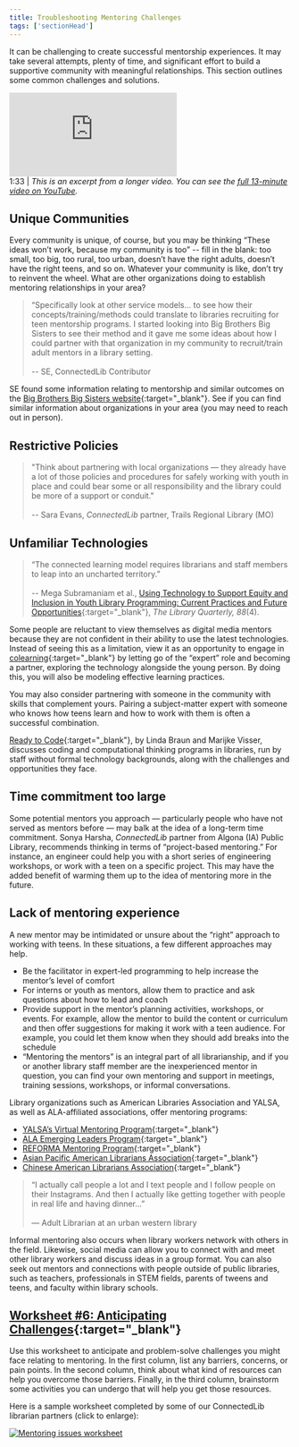 ```yaml
---
title: Troubleshooting Mentoring Challenges
tags: ['sectionHead']
---
```


It can be challenging to create successful mentorship experiences. It may take several attempts, plenty of time, and significant effort to build a supportive community with meaningful relationships. This section outlines some common challenges and solutions. 

<div class="callout videos">
<iframe src="https://www.youtube.com/embed/Uv8a6RiFZ2E?start=673&end=723" frameborder="0" allow="autoplay; encrypted-media" allowfullscreen></iframe>
<div class="videotime">1:33 | <i>This is an excerpt from a longer video. You can see the 
<a href="https://www.youtube.com/watch?v=Uv8a6RiFZ2E" target="_blank">full 13-minute video on YouTube</a>.</i></div></div> 




## Unique Communities

Every community is unique, of course, but you may be thinking “These ideas won’t work, because my community is too” -- fill in the blank: too small, too big, too rural, too urban, doesn’t have the right adults, doesn’t have the right teens, and so on. Whatever your community is like, don’t try to reinvent the wheel. What are other organizations doing to establish mentoring relationships in your area? 

>“Specifically look at other service models… to see how their concepts/training/methods could translate to libraries recruiting for teen mentorship programs. I started looking into Big Brothers Big Sisters to see their method and it gave me some ideas about how I could partner with that organization in my community to recruit/train adult mentors in a library setting.<br/><br/> -- SE, ConnectedLib Contributor 

SE found some information relating to mentorship and similar outcomes on the [Big Brothers Big Sisters website](https://www.bbbs.org/research/){:target="_blank"}. See if you can find similar information about organizations in your area (you may need to reach out in person). 
                
## Restrictive Policies

>"Think about partnering with local organizations — they already have a lot of those policies and procedures for safely working with youth in place and could bear some or all responsibility and the library could be more of a support or conduit."<br/><br/> -- Sara Evans, _ConnectedLib_ partner, Trails Regional Library (MO)


## Unfamiliar Technologies

>“The connected learning model requires librarians and staff members to leap into an uncharted territory.” <br/><br/>-- Mega Subramaniam et al., [Using Technology to Support Equity and Inclusion in Youth Library Programming: Current Practices and Future Opportunities](https://doi.org/10.1086/699267){:target="_blank"}, _The Library Quarterly, 88_(4). 
 
Some people are reluctant to view themselves as digital media mentors because they are not confident in their ability to use the latest technologies. Instead of seeing this as a limitation, view it as an opportunity to engage in [colearning](../modules/introducing-the-toolkit/mindset/){:target="_blank"} by letting go of the “expert” role and becoming a partner, exploring the technology alongside the young person. By doing this, you will also be modeling effective learning practices.

You may also consider partnering with someone in the community with skills that complement yours. Pairing a subject-matter expert with someone who knows how teens learn and how to work with them is often a successful combination. 

[Ready to Code](http://www.ala.org/advocacy/sites/ala.org.advocacy/files/content/pp/Ready_To_Code_Report_FINAL.pdf){:target="_blank"}, by Linda Braun and Marijke Visser, discusses coding and computational thinking programs in libraries, run by staff without formal technology backgrounds, along with the challenges and opportunities they face. 

## Time commitment too large

Some potential mentors you approach — particularly people who have not served as mentors before — may balk at the idea of a long-term time commitment. Sonya Harsha, _ConnectedLib_ partner from Algona (IA) Public Library, recommends thinking in terms of “project-based mentoring.” For instance, an engineer could help you with a short series of engineering workshops, or work with a teen on a specific project. This may have the added benefit of warming them up to the idea of mentoring more in the future. 

## Lack of mentoring experience

A new mentor may be intimidated or unsure about the “right” approach to working with teens. In these situations, a few different approaches may help.

* Be the facilitator in expert-led programming to help increase the mentor’s level of comfort
* For interns or youth as mentors, allow them to practice and ask questions about how to lead and coach
* Provide support in the mentor’s planning activities, workshops, or events. For example, allow the mentor to build the content or curriculum and then offer suggestions for making it work with a teen audience. For example, you could let them know when they should add breaks into the schedule
* “Mentoring the mentors” is an integral part of all librarianship, and if you or another library staff member are the inexperienced mentor in question, you can find your own mentoring and support in meetings, training sessions, workshops, or informal conversations. 

Library organizations such as American Libraries Association and YALSA, as well as ALA-affiliated associations, offer mentoring programs:
* [YALSA’s Virtual Mentoring Program](http://www.ala.org/yalsa/profdev/mentoring){:target="_blank"}
* [ALA Emerging Leaders Program](http://www.ala.org/educationcareers/leadership/emergingleaders){:target="_blank"}
* [REFORMA Mentoring Program](https://www.reforma.org/content.asp?contentid=34){:target="_blank"}
* [Asian Pacific American Librarians Association](http://www.apalaweb.org/about/committees/standing-committees/mentoring-committee/mentoring-program/){:target="_blank"}
* [Chinese American Librarians Association](https://www.cala-web.org/node/1680){:target="_blank"}

> “I actually call people a lot and I text people and I follow people on their Instagrams. And then I actually like getting together with people in real life and having dinner…”<br/><br/> — Adult Librarian at an urban western library

Informal mentoring also occurs when library workers network with others in the field. Likewise, social media can allow you to connect with and meet other library workers and discuss ideas in a group format. You can also seek out mentors and connections with people outside of public libraries, such as teachers, professionals in STEM fields, parents of tweens and teens, and faculty within library schools.

<div class="callout activity" markdown="1">
	
## [Worksheet #6: Anticipating Challenges](https://docs.google.com/document/d/1MN0NPnxHub2tFqB4HR8EkBLgRkUU6Y-pYUmuyCF6fe0/edit#heading=h.5qg00gbbili3){:target="_blank"}

Use this worksheet to anticipate and problem-solve challenges you might face relating to mentoring. In the first column, list any barriers, concerns, or pain points. In the second column, think about what kind of resources can help you overcome those barriers. Finally, in the third column, brainstorm some activities you can undergo that will help you get those resources. 

Here is a sample worksheet completed by some of our ConnectedLib librarian partners (click to enlarge): 


<a href="{{ site.baseurl }}/img/mentoring/mentoring_issues_sample.png" target="_blank"><img src="{{ site.baseurl }}/img/mentoring/mentoring_issues_sample.png"  ALT="Mentoring issues worksheet"  /></a>

</div>

